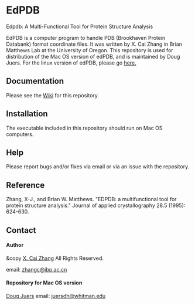 # EdPDB
Edpdb: A Multi-Functional Tool for Protein Structure Analysis

EdPDB is a computer program to handle PDB (Brookhaven Protein Databank) format coordinate files.  It was written by X. Cai Zhang in Brian Matthews Lab at the University of Oregon. This repository is used for distribution of the Mac OS version of edPDB, and is maintained by Doug Juers. For the linux version of edPDB, please go [here.](https://github.com/cz-zhao-lab-ibp/edpdb) 

## Documentation
Please see the [Wiki](https://github.com/juerslab/software-edpdb/wiki) for this repository.

## Installation
The executable included in this repository should run on Mac OS computers.

## Help
Please report bugs and/or fixes via email or via an issue with the repository.

## Reference
Zhang, X-J., and Brian W. Matthews. "EDPDB: a multifunctional tool for protein structure analysis." Journal of applied crystallography 28.5 (1995): 624-630.

## Contact
#### Author
&copy [X. Cai Zhang](http://english.ibp.cas.cn/faculty/index_18316.html?json=http://www.ibp.cas.cn/sourcedb_ibp_cas/cn/ibpexport/EN_xsszmZ/202005/t20200519_5582960.json) All Rights Reserved.

email: <zhangc@ibp.ac.cn>

#### Repository for Mac OS version
[Doug Juers](https://juerslab.github.io)
email: <juersdh@whitman.edu>
